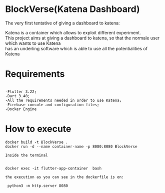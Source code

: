 # BlockVerse(Katena Dashboard)
The very first tentative of giving a dashboard to katena:

Katena is a container which allows to exploit different experiment.  
This project aims at giving a dashboard to katena, so that the normale user which wants to use Katena   
has an underling software which is able to use all the potentialities of Katena  


# Requirements
```

-Flutter 3.22;  
-Dart 3.40;  
-All the requirements needed in order to use Katena;   
-Firebase console and configuration files;
-Docker Engine

```

# How to execute

```
docker build -t BlockVerse .
docker run -d --name container-name -p 8080:8080 BlockVerse

Inside the terminal


docker exec -it flutter-app-container  bash

the execution as you can see in the dockerfile is on:

 python3 -m http.server 8080

```






